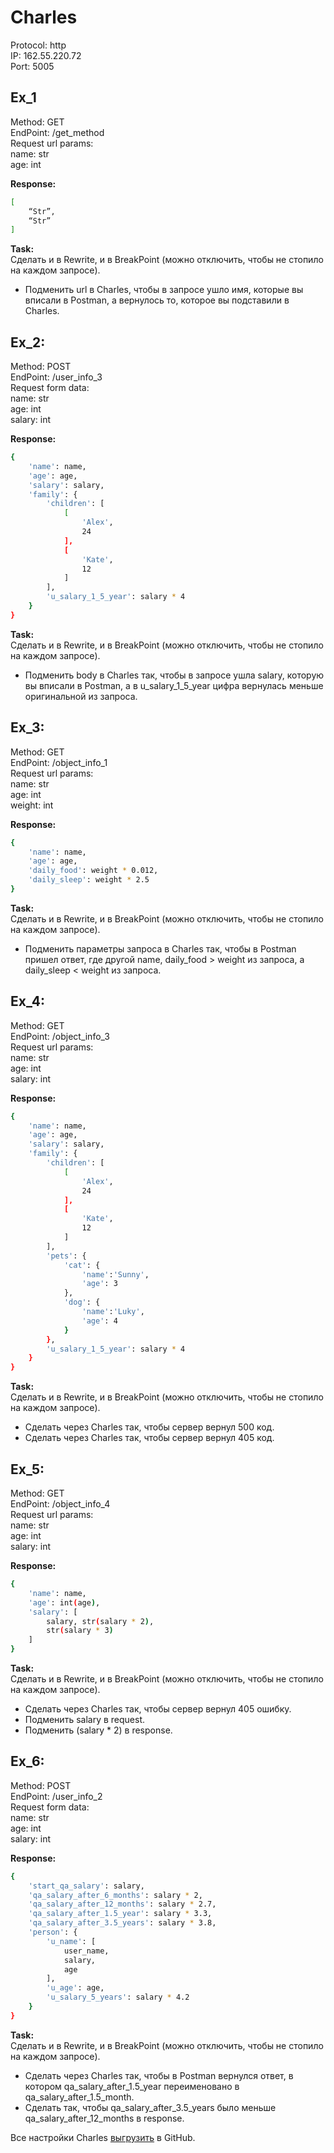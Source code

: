 # Charles

Protocol: http  
IP: 162.55.220.72  
Port: 5005  
## Ex_1
Method: GET  
EndPoint: /get_method  
Request url params:  
name: str  
age: int  

**Response:**  
```sh
[
    “Str”,
    “Str”
]
```
**Task:**  
Сделать и в Rewrite, и в BreakPoint (можно отключить, чтобы не стопило на каждом запросе).  
- Подменить url в Charles, чтобы в запросе ушло имя, которые вы вписали в Postman, а вернулось то, которое вы подставили в Charles.
## Ex_2:  
Method: POST  
EndPoint: /user_info_3  
Request form data:  
name: str  
age: int  
salary: int  

**Response:**  
```sh
{
    'name': name,
    'age': age,
    'salary': salary,
    'family': {
        'children': [
            [
                'Alex', 
                24
            ], 
            [
                'Kate', 
                12
            ]
        ],
        'u_salary_1_5_year': salary * 4
    }
}
```
**Task:**  
Сделать и в Rewrite, и в BreakPoint (можно отключить, чтобы не стопило на каждом запросе).  
- Подменить body в Charles так, чтобы в запросе ушла salary, которую вы вписали в Postman, а в u_salary_1_5_year цифра вернулась меньше оригинальной из запроса.
## Ex_3:  
Method: GET  
EndPoint: /object_info_1  
Request url params:   
name: str  
age: int  
weight: int  

**Response:**  
```sh
{
    'name': name,
    'age': age,
    'daily_food': weight * 0.012,
    'daily_sleep': weight * 2.5
}
```
**Task:**  
Сделать и в Rewrite, и в BreakPoint (можно отключить, чтобы не стопило на каждом запросе).
- Подменить параметры запроса в Charles так, чтобы в Postman пришел ответ, где другой name, daily_food > weight из запроса, а daily_sleep < weight из запроса.
## Ex_4:
Method: GET  
EndPoint: /object_info_3  
Request url params:  
name: str  
age: int  
salary: int  

**Response:**  
```sh
{
    'name': name,
    'age': age,
    'salary': salary,
    'family': {
        'children': [
            [
                'Alex', 
                24
            ], 
            [
                'Kate', 
                12
            ]
        ],
        'pets': {
            'cat': {
                'name':'Sunny',
                'age': 3
            },
            'dog': {
                'name':'Luky',
                'age': 4
            }
        },
        'u_salary_1_5_year': salary * 4
    }
}
```
**Task:**  
Сделать и в Rewrite, и в BreakPoint (можно отключить, чтобы не стопило на каждом запросе).  
- Сделать через Charles так, чтобы сервер вернул 500 код.
- Сделать через Charles так, чтобы сервер вернул 405 код.
## Ex_5:  
Method: GET  
EndPoint: /object_info_4  
Request url params:  
name: str  
age: int  
salary: int  

**Response:**  
```sh
{
    'name': name,
    'age': int(age),
    'salary': [
        salary, str(salary * 2), 
        str(salary * 3)
    ]
}
```
**Task:**  
Сделать и в Rewrite, и в BreakPoint (можно отключить, чтобы не стопило на каждом запросе).
- Сделать через Charles так, чтобы сервер вернул 405 ошибку.
- Подменить salary в request.
- Подменить (salary * 2) в response.
## Ex_6:
Method: POST  
EndPoint: /user_info_2  
Request form data:  
name: str  
age: int  
salary: int  

**Response:**  
```sh
{
    'start_qa_salary': salary,
    'qa_salary_after_6_months': salary * 2,
    'qa_salary_after_12_months': salary * 2.7,
    'qa_salary_after_1.5_year': salary * 3.3,
    'qa_salary_after_3.5_years': salary * 3.8,
    'person': {
        'u_name': [
            user_name, 
            salary, 
            age
        ],
        'u_age': age,
        'u_salary_5_years': salary * 4.2
    }
}
```
**Task:**  
Сделать и в Rewrite, и в BreakPoint (можно отключить, чтобы не стопило на каждом запросе).
- Сделать через Charles так, чтобы в Postman вернулся ответ, в котором qa_salary_after_1.5_year переименовано в qa_salary_after_1.5_month.
- Сделать так, чтобы qa_salary_after_3.5_years было меньше qa_salary_after_12_months в response.  

Все настройки Charles [выгрузить](https://github.com/Kulibin23/Charles/blob/main/Charles%20Settings.xml) в GitHub.
